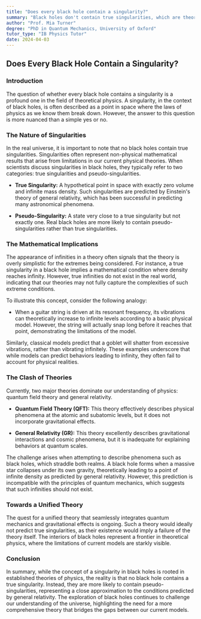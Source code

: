 ```yaml
---
title: "Does every black hole contain a singularity?"
summary: "Black holes don't contain true singularities, which are theoretical concepts arising from limitations in general relativity.  While the theory predicts infinite density at a single point, real black holes likely contain pseudo-singularities, which are near-singularities.  A future theory of everything will be needed to accurately describe what happens inside black holes."
author: "Prof. Mia Turner"
degree: "PhD in Quantum Mechanics, University of Oxford"
tutor_type: "IB Physics Tutor"
date: 2024-04-03
---
```


## Does Every Black Hole Contain a Singularity?

### Introduction

The question of whether every black hole contains a singularity is a profound one in the field of theoretical physics. A singularity, in the context of black holes, is often described as a point in space where the laws of physics as we know them break down. However, the answer to this question is more nuanced than a simple yes or no.

### The Nature of Singularities

In the real universe, it is important to note that no black holes contain true singularities. Singularities often represent non-physical mathematical results that arise from limitations in our current physical theories. When scientists discuss singularities in black holes, they typically refer to two categories: true singularities and pseudo-singularities. 

- **True Singularity:** A hypothetical point in space with exactly zero volume and infinite mass density. Such singularities are predicted by Einstein's theory of general relativity, which has been successful in predicting many astronomical phenomena.
  
- **Pseudo-Singularity:** A state very close to a true singularity but not exactly one. Real black holes are more likely to contain pseudo-singularities rather than true singularities.

### The Mathematical Implications

The appearance of infinities in a theory often signals that the theory is overly simplistic for the extremes being considered. For instance, a true singularity in a black hole implies a mathematical condition where density reaches infinity. However, true infinities do not exist in the real world, indicating that our theories may not fully capture the complexities of such extreme conditions. 

To illustrate this concept, consider the following analogy:

- When a guitar string is driven at its resonant frequency, its vibrations can theoretically increase to infinite levels according to a basic physical model. However, the string will actually snap long before it reaches that point, demonstrating the limitations of the model. 

Similarly, classical models predict that a goblet will shatter from excessive vibrations, rather than vibrating infinitely. These examples underscore that while models can predict behaviors leading to infinity, they often fail to account for physical realities.

### The Clash of Theories

Currently, two major theories dominate our understanding of physics: quantum field theory and general relativity. 

- **Quantum Field Theory (QFT):** This theory effectively describes physical phenomena at the atomic and subatomic levels, but it does not incorporate gravitational effects.
  
- **General Relativity (GR):** This theory excellently describes gravitational interactions and cosmic phenomena, but it is inadequate for explaining behaviors at quantum scales.

The challenge arises when attempting to describe phenomena such as black holes, which straddle both realms. A black hole forms when a massive star collapses under its own gravity, theoretically leading to a point of infinite density as predicted by general relativity. However, this prediction is incompatible with the principles of quantum mechanics, which suggests that such infinities should not exist.

### Towards a Unified Theory

The quest for a unified theory that seamlessly integrates quantum mechanics and gravitational effects is ongoing. Such a theory would ideally not predict true singularities, as their existence would imply a failure of the theory itself. The interiors of black holes represent a frontier in theoretical physics, where the limitations of current models are starkly visible.

### Conclusion

In summary, while the concept of a singularity in black holes is rooted in established theories of physics, the reality is that no black hole contains a true singularity. Instead, they are more likely to contain pseudo-singularities, representing a close approximation to the conditions predicted by general relativity. The exploration of black holes continues to challenge our understanding of the universe, highlighting the need for a more comprehensive theory that bridges the gaps between our current models.
    